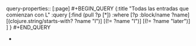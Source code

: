 query-properties:: [:page]
#+BEGIN_QUERY
{:title "Todas las entradas que comienzan con L"
 :query [:find (pull ?p [*])
         :where 
         [?p :block/name ?name]
	 [(clojure.string/starts-with? ?name "l")]
     [(!= ?name "l")]
     [(!= ?name "later")]
	 ]
}
#+END_QUERY

-